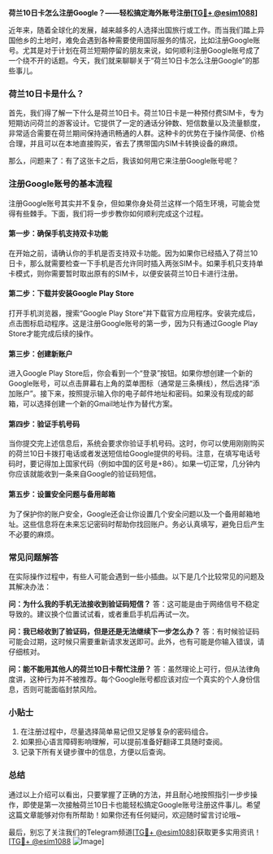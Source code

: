 **荷兰10日卡怎么注册Google？——轻松搞定海外账号注册[[TG💪+ @esim1088](https://t.me/s/esim1088)]**

近年来，随着全球化的发展，越来越多的人选择出国旅行或工作。而当我们踏上异国他乡的土地时，难免会遇到各种需要使用国际服务的情况，比如注册Google账号。尤其是对于计划在荷兰短期停留的朋友来说，如何顺利注册Google账号成了一个绕不开的话题。今天，我们就来聊聊关于“荷兰10日卡怎么注册Google”的那些事儿。

### 荷兰10日卡是什么？

首先，我们得了解一下什么是荷兰10日卡。荷兰10日卡是一种预付费SIM卡，专为短期访问荷兰的游客设计。它提供了一定的通话分钟数、短信数量以及流量额度，非常适合需要在荷兰期间保持通讯畅通的人群。这种卡的优势在于操作简便、价格合理，并且可以在本地直接购买，省去了携带国内SIM卡转换设备的麻烦。

那么，问题来了：有了这张卡之后，我该如何用它来注册Google账号呢？

### 注册Google账号的基本流程

注册Google账号其实并不复杂，但如果你身处荷兰这样一个陌生环境，可能会觉得有些棘手。下面，我们将一步步教你如何顺利完成这个过程。

#### 第一步：确保手机支持双卡功能

在开始之前，请确认你的手机是否支持双卡功能。因为如果你已经插入了荷兰10日卡，那么就需要检查一下手机是否允许同时插入两张SIM卡。如果手机只支持单卡模式，则你需要暂时取出原有的SIM卡，以便安装荷兰10日卡进行注册。

#### 第二步：下载并安装Google Play Store

打开手机浏览器，搜索“Google Play Store”并下载官方应用程序。安装完成后，点击图标启动程序。这是注册Google账号的第一步，因为只有通过Google Play Store才能完成后续的操作。

#### 第三步：创建新账户

进入Google Play Store后，你会看到一个“登录”按钮。如果你想创建一个新的Google账号，可以点击屏幕右上角的菜单图标（通常是三条横线），然后选择“添加账户”。接下来，按照提示输入你的电子邮件地址和密码。如果没有现成的邮箱，可以选择创建一个新的Gmail地址作为替代方案。

#### 第四步：验证手机号码

当你提交完上述信息后，系统会要求你验证手机号码。这时，你可以使用刚刚购买的荷兰10日卡拨打电话或者发送短信给Google提供的号码。注意，在填写电话号码时，要记得加上国家代码（例如中国的区号是+86）。如果一切正常，几分钟内你应该就能收到一条来自Google的验证码短信。

#### 第五步：设置安全问题与备用邮箱

为了保护你的账户安全，Google还会让你设置几个安全问题以及一个备用邮箱地址。这些信息将在未来忘记密码时帮助你找回账户。务必认真填写，避免日后产生不必要的麻烦。

### 常见问题解答

在实际操作过程中，有些人可能会遇到一些小插曲。以下是几个比较常见的问题及其解决办法：

**问：为什么我的手机无法接收到验证码短信？**
答：这可能是由于网络信号不稳定导致的。建议换个位置试试看，或者重启手机后再试一次。

**问：我已经收到了验证码，但是还是无法继续下一步怎么办？**
答：有时候验证码可能会过期，这时候只需要重新请求发送即可。此外，也有可能是你输入错误，请仔细核对。

**问：能不能用其他人的荷兰10日卡帮忙注册？**
答：虽然理论上可行，但从法律角度讲，这种行为并不被推荐。每个Google账号都应该对应一个真实的个人身份信息，否则可能面临封禁风险。

### 小贴士

1. 在注册过程中，尽量选择简单易记但又足够复杂的密码组合。
2. 如果担心语言障碍影响理解，可以提前准备好翻译工具随时查阅。
3. 记录下所有关键步骤中的信息，方便以后查询。

### 总结

通过以上介绍可以看出，只要掌握了正确的方法，并且耐心地按照指引一步步操作，即使是第一次接触荷兰10日卡也能轻松搞定Google账号注册这件事儿。希望这篇文章能够对你有所帮助！如果你还有任何疑问，欢迎随时留言讨论哦~ 

最后，别忘了关注我们的Telegram频道[[TG💪+ @esim1088](https://t.me/s/esim1088)]获取更多实用资讯！[[TG💪+ @esim1088](https://t.me/s/esim1088) ![Image](https://i.postimg.cc/4NQfJmqS/Snipaste-2025-05-13-00-14-12.png)]